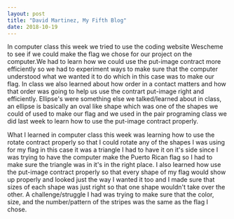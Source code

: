 ```yaml
---
layout: post
title: "David Martinez, My Fifth Blog"
date: 2018-10-19
---
```


In computer class this week we tried to use the coding website Wescheme to see if we could make the flag we chose for our project on the computer.We had to learn how we could use the put-image contract more efficiently so we had to experiment ways to make sure that the computer understood what we wanted it to do which in this case was to make our flag. In class we also learned about how order in a contact matters and how that order was going to help us use the contrart put-image right and efficiently. Ellipse's were something else we talked/learned about in class, an ellipse is basically an oval like shape which was one of the shapes we could of used to make our flag and we used in the pair programing class we did last week to learn how to use the put-image contract properly.

What I learned in computer class this week was learning how to use the rotate contract properly so that I could rotate any of the shapes I was using for my flag in this case it was a triangle I had to have it on it's side since I was trying to have the computer make the Puerto Rican flag so I had to make sure the triangle was in it's in the right place. I also learned how use the put-image contract properly so that every shape of my flag would show up properly and looked just the way I wanted it too and I made sure that sizes of each shape was just right so that one shape wouldn't take over the other. A challenge/struggle I had was trying to make sure that the color, size, and the number/pattern of the stripes was the same as the flag I chose.
